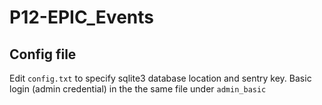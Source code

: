 # P12-EPIC_Events

## Config file
Edit `config.txt` to specify sqlite3 database location and sentry key.
Basic login (admin credential) in the the same file under `admin_basic`


